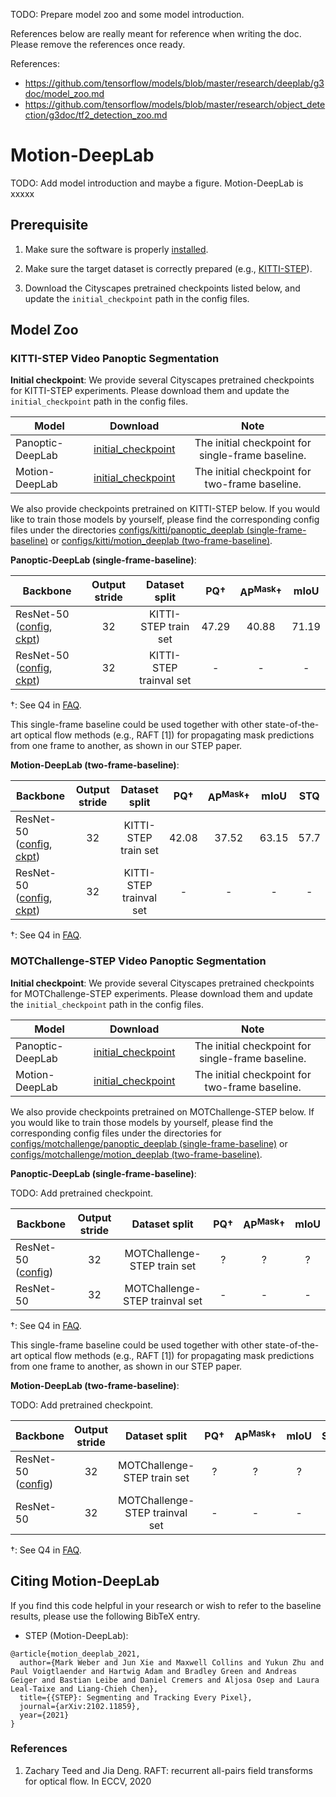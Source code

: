 TODO: Prepare model zoo and some model introduction.

References below are really meant for reference when writing the doc.
Please remove the references once ready.

References:

* https://github.com/tensorflow/models/blob/master/research/deeplab/g3doc/model_zoo.md
* https://github.com/tensorflow/models/blob/master/research/object_detection/g3doc/tf2_detection_zoo.md

# Motion-DeepLab

TODO: Add model introduction and maybe a figure.
Motion-DeepLab is xxxxx

## Prerequisite

1. Make sure the software is properly [installed](../setup/installation.md).

2. Make sure the target dataset is correctly prepared (e.g.,
[KITTI-STEP](../setup/kitti_step.md)).

3. Download the Cityscapes pretrained checkpoints listed below, and update
the `initial_checkpoint` path in the config files.

## Model Zoo

### KITTI-STEP Video Panoptic Segmentation

**Initial checkpoint**: We provide several Cityscapes pretrained checkpoints
for KITTI-STEP experiments. Please download them and update the
`initial_checkpoint` path in the config files.

Model | Download | Note |
-------- | :-----------: | :---------------: |
Panoptic-DeepLab | [initial_checkpoint](https://storage.googleapis.com/gresearch/tf-deeplab/checkpoint/resnet50_os32_panoptic_deeplab_cityscapes_crowd_trainfine.tar.gz) | The initial checkpoint for single-frame baseline.
Motion-DeepLab | [initial_checkpoint](https://storage.googleapis.com/gresearch/tf-deeplab/checkpoint/resnet50_os32_panoptic_deeplab_cityscapes_crowd_trainfine_netsurgery_first_layer.tar.gz) | The initial checkpoint for two-frame baseline.

We also provide checkpoints pretrained on KITTI-STEP below. If
you would like to train those models by yourself, please find the
corresponding config files under the directories
[configs/kitti/panoptic_deeplab (single-frame-baseline)](../../configs/kitti/panoptic_deeplab)
or
[configs/kitti/motion_deeplab (two-frame-baseline)](../../configs/kitti/motion_deeplab).

**Panoptic-DeepLab (single-frame-baseline)**:

Backbone | Output stride | Dataset split | PQ&dagger; | AP<sup>Mask</sup>&dagger; | mIoU
-------- | :-----------: | :---------------: | :---: | :---: | :---:
ResNet-50 ([config](../../configs/kitti/panoptic_deeplab/resnet50_os32.textproto), [ckpt](https://storage.googleapis.com/gresearch/tf-deeplab/checkpoint/resnet50_os32_panoptic_deeplab_kitti_train.tar.gz)) | 32 | KITTI-STEP train set | 47.29 | 40.88 | 71.19
ResNet-50 ([config](../../configs/kitti/panoptic_deeplab/resnet50_os32_trainval.textproto), [ckpt](https://storage.googleapis.com/gresearch/tf-deeplab/checkpoint/resnet50_os32_panoptic_deeplab_kitti_trainval.tar.gz))| 32 | KITTI-STEP trainval set | - | - | -

&dagger;: See Q4 in [FAQ](../faq.md).

This single-frame baseline could be used together with other state-of-the-art
optical flow methods (e.g., RAFT [1]) for propagating mask predictions
from one frame to another, as shown in our STEP paper.

**Motion-DeepLab (two-frame-baseline)**:

Backbone | Output stride | Dataset split | PQ&dagger; | AP<sup>Mask</sup>&dagger; | mIoU | STQ
-------- | :-----------: | :---------------: | :---: | :---: | :---: | :---:
ResNet-50 ([config](../../configs/kitti/motion_deeplab/resnet50_os32.textproto), [ckpt](https://storage.googleapis.com/gresearch/tf-deeplab/checkpoint/resnet50_os32_motion_deeplab_kitti_train.tar.gz)) | 32 | KITTI-STEP train set | 42.08 | 37.52 | 63.15 | 57.7
ResNet-50 ([config](../../configs/kitti/motion_deeplab/resnet50_os32_trainval.textproto), [ckpt](https://storage.googleapis.com/gresearch/tf-deeplab/checkpoint/resnet50_os32_motion_deeplab_kitti_trainval.tar.gz))| 32 | KITTI-STEP trainval set | - | - | - | -

&dagger;: See Q4 in [FAQ](../faq.md).

### MOTChallenge-STEP Video Panoptic Segmentation

**Initial checkpoint**: We provide several Cityscapes pretrained checkpoints
for MOTChallenge-STEP experiments. Please download them and update the
`initial_checkpoint` path in the config files.

Model | Download | Note |
-------- | :-----------: | :---------------: |
Panoptic-DeepLab | [initial_checkpoint](https://storage.googleapis.com/gresearch/tf-deeplab/checkpoint/resnet50_os32_panoptic_deeplab_cityscapes_crowd_trainfine_netsurgery_last_layer.tar.gz) | The initial checkpoint for single-frame baseline.
Motion-DeepLab | [initial_checkpoint](https://storage.googleapis.com/gresearch/tf-deeplab/checkpoint/resnet50_os32_panoptic_deeplab_cityscapes_crowd_trainfine_netsurgery_first_and_last_layer.tar.gz) | The initial checkpoint for two-frame baseline.

We also provide checkpoints pretrained on MOTChallenge-STEP below.
If you would like to train those models by yourself, please find the
corresponding config files under the directories for
[configs/motchallenge/panoptic_deeplab (single-frame-baseline)](../../configs/motchallenge/panoptic_deeplab)
or
[configs/motchallenge/motion_deeplab (two-frame-baseline)](../../configs/motchallenge/motion_deeplab).

**Panoptic-DeepLab (single-frame-baseline)**:

TODO: Add pretrained checkpoint.

Backbone | Output stride | Dataset split | PQ&dagger; | AP<sup>Mask</sup>&dagger; | mIoU
-------- | :-----------: | :---------------: | :---: | :---: | :---:
ResNet-50 ([config](../../configs/motchallenge/panoptic_deeplab/resnet50_os32.textproto)) | 32 | MOTChallenge-STEP train set | ? | ? | ?
ResNet-50 | 32 | MOTChallenge-STEP trainval set | - | - | -

&dagger;: See Q4 in [FAQ](../faq.md).

This single-frame baseline could be used together with other state-of-the-art
optical flow methods (e.g., RAFT [1]) for propagating mask predictions
from one frame to another, as shown in our STEP paper.

**Motion-DeepLab (two-frame-baseline)**:

TODO: Add pretrained checkpoint.

Backbone | Output stride | Dataset split | PQ&dagger; | AP<sup>Mask</sup>&dagger; | mIoU | STQ
-------- | :-----------: | :---------------: | :---: | :---: | :---: | :---:
ResNet-50 ([config](../../configs/motchallenge/motion_deeplab/resnet50_os32.textproto)) | 32 | MOTChallenge-STEP train set | ? | ? | ? |?
ResNet-50 | 32 | MOTChallenge-STEP trainval set | - | - | - | -

&dagger;: See Q4 in [FAQ](../faq.md).

## Citing Motion-DeepLab

If you find this code helpful in your research or wish to refer to the baseline
results, please use the following BibTeX entry.

* STEP (Motion-DeepLab):

```
@article{motion_deeplab_2021,
  author={Mark Weber and Jun Xie and Maxwell Collins and Yukun Zhu and Paul Voigtlaender and Hartwig Adam and Bradley Green and Andreas Geiger and Bastian Leibe and Daniel Cremers and Aljosa Osep and Laura Leal-Taixe and Liang-Chieh Chen},
  title={{STEP}: Segmenting and Tracking Every Pixel},
  journal={arXiv:2102.11859},
  year={2021}
}

```

### References

1. Zachary Teed and Jia Deng. RAFT: recurrent all-pairs field
transforms for optical flow. In ECCV, 2020
